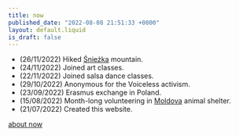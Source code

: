 ```yaml
---
title: now
published_date: "2022-08-08 21:51:33 +0000"
layout: default.liquid
is_draft: false
---
```



- (26/11/2022) Hiked <a href=poland.html>Śnieżka</a> mountain.
- (24/11/2022) Joined art classes.
- (22/11/2022) Joined salsa dance classes.
- (29/10/2022) Anonymous for the Voiceless activism.
- (23/09/2022) Erasmus exchange in Poland.
- (15/08/2022) Month-long volunteering in <a href=moldova.html>Moldova</a> animal shelter.
- (21/07/2022) Created this website.
<!-- - Learning web development -->
<!-- - Doing volunteering in Moldavia -->
<!-- - Practicing Socratic Dialogue -->
<!-- - Learning recipes -->

[about now](https://nownownow.com/about)
